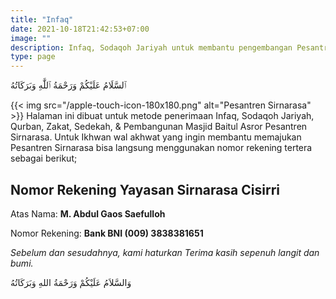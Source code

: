 ```yaml
---
title: "Infaq"
date: 2021-10-18T21:42:53+07:00
image: ""
description: Infaq, Sodaqoh Jariyah untuk membantu pengembangan Pesantren Sirnarasa.
type: page
---
```


ٱلسَّلَامُ عَلَيْكُمْ وَرَحْمَةُ ٱللَّٰهِ وَبَرَكَاتُهُ

{{< img src="/apple-touch-icon-180x180.png" alt="Pesantren Sirnarasa" >}}
Halaman ini dibuat untuk metode penerimaan Infaq, Sodaqoh Jariyah, Qurban, Zakat, Sedekah, & Pembangunan Masjid Baitul Asror Pesantren Sirnarasa.
Untuk Ikhwan wal akhwat yang ingin membantu memajukan Pesantren Sirnarasa bisa langsung menggunakan nomor rekening tertera sebagai berikut;

## Nomor Rekening Yayasan Sirnarasa Cisirri

Atas Nama: **M. Abdul Gaos Saefulloh**

Nomor Rekening: **Bank BNI (009) 3838381651**


*Sebelum dan sesudahnya, kami haturkan Terima kasih sepenuh langit dan bumi.*

وَالسَّلاَمُ عَلَيْكُمْ وَرَحْمَةُ اللهِ وَبَرَكَاتُهُ